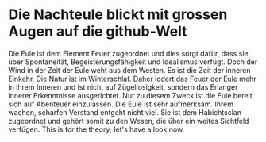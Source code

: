 # Die Nachteule blickt mit grossen Augen auf die github-Welt
Die Eule ist dem Element Feuer zugeordnet und dies sorgt dafür, dass  sie über Spontaneität, Begeisterungsfähigkeit und Idealismus verfügt. 
Doch der Wind in der Zeit der Eule weht aus dem Westen. Es ist die Zeit der inneren Einkehr. Die Natur ist im Winterschlaf. Daher lodert das Feuer der Eule mehr in ihrem Inneren und ist nicht auf Zügellosigkeit, sondern das Erlanger innerer Erkenntnisse ausgerichtet. Nur zu diesem Zweck ist die Eule bereit, sich auf Abenteuer einzulassen. Die Eule ist sehr aufmerksam. Ihrem wachen, scharfen Verstand entgeht nicht viel. Sie ist dem Habichtsclan zugeordnet und gehört somit zu den Wesen, die über ein weites Sichtfeld verfügen.
This is for the theory; let's have a look now.